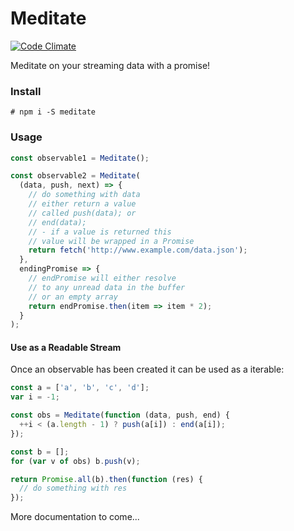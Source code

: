 # Meditate
[![Code Climate](https://codeclimate.com/github/sonewman/meditate/badges/gpa.svg)](https://codeclimate.com/github/sonewman/meditate)

Meditate on your streaming data with a promise!

### Install
```
# npm i -S meditate
```

### Usage
```javascript
const observable1 = Meditate();

const observable2 = Meditate(
  (data, push, next) => {
    // do something with data
    // either return a value
    // called push(data); or
    // end(data);
    // - if a value is returned this
    // value will be wrapped in a Promise
    return fetch('http://www.example.com/data.json');
  },
  endingPromise => {
    // endPromise will either resolve
    // to any unread data in the buffer
    // or an empty array
    return endPromise.then(item => item * 2);
  }
);
```

#### Use as a Readable Stream

Once an observable has been created it can be used as a iterable:

```javascript
const a = ['a', 'b', 'c', 'd'];
var i = -1;

const obs = Meditate(function (data, push, end) {
  ++i < (a.length - 1) ? push(a[i]) : end(a[i]);
});

const b = [];
for (var v of obs) b.push(v);

return Promise.all(b).then(function (res) {
  // do something with res
});
```

More documentation to come...
